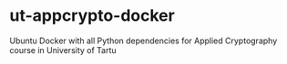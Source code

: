 # ut-appcrypto-docker
Ubuntu Docker with all Python dependencies for Applied Cryptography course in University of Tartu
